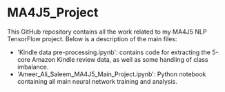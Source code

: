 # MA4J5_Project
This GitHub repository contains all the work related to my MA4J5 NLP TensorFlow project. Below is a description of the main files:
* 'Kindle data pre-processing.ipynb': contains code for extracting the 5-core Amazon Kindle review data, as well as some handling of class imbalance.
* 'Ameer_Ali_Saleem_MA4J5_Main_Project.ipynb': Python notebook containing all main neural network training and analysis.
